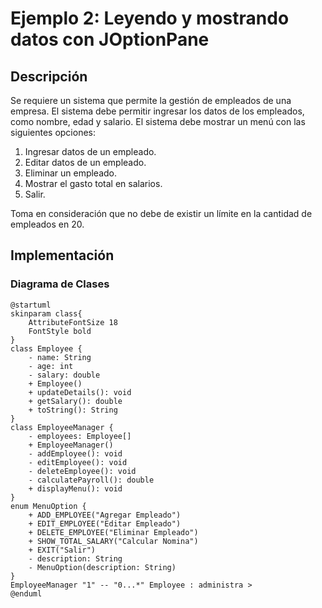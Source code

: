 # Ejemplo 2: Leyendo y mostrando datos con JOptionPane

## Descripción

Se requiere un sistema que permite la gestión de empleados de una empresa. El sistema debe permitir ingresar los datos
de los empleados, como nombre, edad y salario. El sistema debe mostrar un menú con las siguientes opciones:

1. Ingresar datos de un empleado.
2. Editar datos de un empleado.
3. Eliminar un empleado.
4. Mostrar el gasto total en salarios.
5. Salir.

Toma en consideración que no debe de existir un límite en la cantidad de empleados en 20.

## Implementación

### Diagrama de Clases

```plantuml
@startuml
skinparam class{
    AttributeFontSize 18
    FontStyle bold
}
class Employee {
    - name: String
    - age: int
    - salary: double
    + Employee()
    + updateDetails(): void
    + getSalary(): double
    + toString(): String
}
class EmployeeManager {
    - employees: Employee[]
    + EmployeeManager()
    - addEmployee(): void
    - editEmployee(): void
    - deleteEmployee(): void
    - calculatePayroll(): double
    + displayMenu(): void
}
enum MenuOption {
    + ADD_EMPLOYEE("Agregar Empleado")
    + EDIT_EMPLOYEE("Editar Empleado")
    + DELETE_EMPLOYEE("Eliminar Empleado")
    + SHOW_TOTAL_SALARY("Calcular Nomina")
    + EXIT("Salir")
    - description: String
    - MenuOption(description: String)
}
EmployeeManager "1" -- "0...*" Employee : administra >
@enduml
```